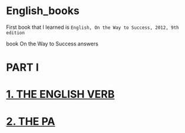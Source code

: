 # English_books
First book that I learned is `English, On the Way to Success, 2012, 9th edition`

book On the Way to Success answers

# PART I
# [1. THE ENGLISH VERB](On_the_Way_to_Success/1./1.README.md)
# [2. THE PA](On_the_Way_to_Success/1./1.README.md)

